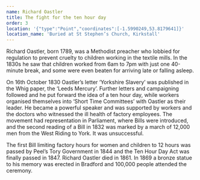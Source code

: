 ```yaml
---
name: Richard Oastler
title: The fight for the ten hour day
order: 3
location: '{"type":"Point","coordinates":[-1.5990249,53.8179641]}'
location_name: 'Buried at St Stephen’s Church, Kirkstall'
---
```

Richard Oastler, born 1789, was a Methodist preacher who lobbied for regulation to prevent cruelty to children working in the textile mills. In the 1830s he saw that children worked from 6am to 7pm with just one 40-minute break, and some were even beaten for arriving late or falling asleep.

On 16th October 1830 Oastler’s letter ‘Yorkshire Slavery’ was published in the Whig paper, the ‘Leeds Mercury’. Further letters and campaigning followed and he put forward the idea of  a ten hour day, while workers organised themselves into ‘Short Time Committees’ with Oastler as their leader. He became a powerful speaker and was supported by workers and the doctors who witnessed the ill health of factory employees. The movement had representation in Parliament, where Bills were introduced, and the second reading of a Bill in 1832 was marked by a march of 12,000 men from the West Riding to York. It was unsuccessful.

The first Bill limiting factory hours for women and children to 12 hours was passed by Peel’s Tory Government in 1844 and the Ten Hour Day Act was finally passed in 1847. Richard Oastler died in 1861. In 1869 a bronze statue to his memory was erected in Bradford and 100,000 people attended the ceremony.